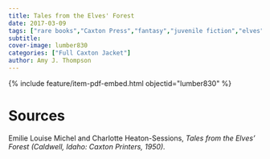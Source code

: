 ```yaml
---
title: Tales from the Elves' Forest
date: 2017-03-09
tags: ["rare books","Caxton Press","fantasy","juvenile fiction","elves"]
subtitle: 
cover-image: lumber830
categories: ["Full Caxton Jacket"]
author: Amy J. Thompson
---
```


{% include feature/item-pdf-embed.html objectid="lumber830" %}

# Sources

Emilie Louise Michel and Charlotte Heaton-Sessions, <i>Tales from the Elves’ Forest (Caldwell, Idaho: Caxton Printers, 1950).